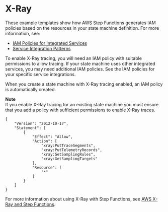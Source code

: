 # X\-Ray<a name="xray-iam"></a>

These example templates show how AWS Step Functions generates IAM policies based on the resources in your state machine definition\. For more information, see:
+ [IAM Policies for Integrated Services](service-integration-iam-templates.md)
+ [Service Integration Patterns](connect-to-resource.md)

To enable X\-Ray tracing, you will need an IAM policy with suitable permissions to allow tracing\. If your state machine uses other integrated services, you may need additional IAM policies\. See the IAM policies for your specific service integrations\.

When you create a state machine with X\-Ray tracing enabled, an IAM policy is automatically created\. 

**Note**  
 If you enable X\-Ray tracing for an existing state machine you must ensure that you add a policy with sufficient permissions to enable X\-Ray traces\. 

```
{
    "Version": "2012-10-17",
    "Statement": [
        {
            "Effect": "Allow",
            "Action": [
                "xray:PutTraceSegments",
                "xray:PutTelemetryRecords",
                "xray:GetSamplingRules",
                "xray:GetSamplingTargets"
            ],
            "Resource": [
                "*"
            ]
        }
    ]
}
```

For more information about using X\-Ray with Step Functions, see [AWS X\-Ray and Step Functions](concepts-xray-tracing.md)\.